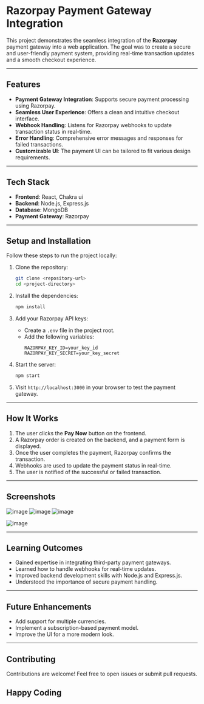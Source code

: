 # **Razorpay Payment Gateway Integration**

This project demonstrates the seamless integration of the **Razorpay** payment gateway into a web application. The goal was to create a secure and user-friendly payment system, providing real-time transaction updates and a smooth checkout experience.

---

## **Features**

- **Payment Gateway Integration**: Supports secure payment processing using Razorpay.
- **Seamless User Experience**: Offers a clean and intuitive checkout interface.
- **Webhook Handling**: Listens for Razorpay webhooks to update transaction status in real-time.
- **Error Handling**: Comprehensive error messages and responses for failed transactions.
- **Customizable UI**: The payment UI can be tailored to fit various design requirements.

---

## **Tech Stack**

- **Frontend**: React, Chakra ui
- **Backend**: Node.js, Express.js
- **Database**: MongoDB
- **Payment Gateway**: Razorpay

---

## **Setup and Installation**

Follow these steps to run the project locally:

1. Clone the repository:
   ```bash
   git clone <repository-url>
   cd <project-directory>
   ```

2. Install the dependencies:
   ```bash
   npm install
   ```

3. Add your Razorpay API keys:
   - Create a `.env` file in the project root.
   - Add the following variables:
     ```env
     RAZORPAY_KEY_ID=your_key_id
     RAZORPAY_KEY_SECRET=your_key_secret
     ```

4. Start the server:
   ```bash
   npm start
   ```

5. Visit `http://localhost:3000` in your browser to test the payment gateway.

---

## **How It Works**

1. The user clicks the **Pay Now** button on the frontend.
2. A Razorpay order is created on the backend, and a payment form is displayed.
3. Once the user completes the payment, Razorpay confirms the transaction.
4. Webhooks are used to update the payment status in real-time.
5. The user is notified of the successful or failed transaction.

---

## **Screenshots**
![image](https://github.com/user-attachments/assets/1d0be336-2feb-4c97-8c34-5312f69eeb0f)
![image](https://github.com/user-attachments/assets/210a14c2-13d8-48ca-9cee-acfb5c79b209)
![image](https://github.com/user-attachments/assets/0b415b32-21bd-4aac-b376-68f36501efc3)


![image](https://github.com/user-attachments/assets/9ec98973-70a8-403d-b5a1-fd6004258353)


---

## **Learning Outcomes**

- Gained expertise in integrating third-party payment gateways.
- Learned how to handle webhooks for real-time updates.
- Improved backend development skills with Node.js and Express.js.
- Understood the importance of secure payment handling.

---

## **Future Enhancements**

- Add support for multiple currencies.
- Implement a subscription-based payment model.
- Improve the UI for a more modern look.

---

## **Contributing**

Contributions are welcome! Feel free to open issues or submit pull requests.

Happy Coding 
---
